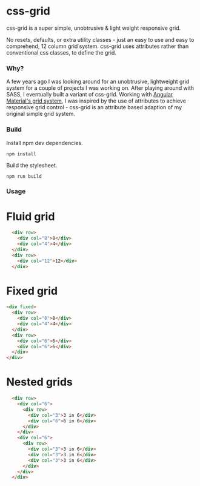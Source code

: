 # css-grid

css-grid is a super simple, unobtrusive & light weight responsive grid.

No resets, defaults, or extra utility classes - just an easy to use and easy to comprehend, 12 column grid system. css-grid uses attributes rather than conventional css classes, to define the grid.

### Why?

A few years ago I was looking around for an unobtrusive, lightweight grid system for a couple of projects I was working on. After playing around with SASS, I eventually built a variant of css-grid. Working with [Angular Material's grid system](https://material.angularjs.org/latest/layout/introduction), I was inspired by the use of attributes to achieve responsive grid  control - css-grid is an attribute based adaption of my original simple grid system.

### Build

Install npm dev dependencies.

```
npm install
```

Build the stylesheet.
```
npm run build
```

### Usage

# Fluid grid

```html
  <div row>
    <div col="8">8</div>
    <div col="4">4</div>
  </div>
  <div row>
    <div col="12">12</div>
  </div>
```

# Fixed grid

```html
<div fixed>
  <div row>
    <div col="8">8</div>
    <div col="4">4</div>
  </div>
  <div row>
    <div col="6">6</div>
    <div col="6">6</div>
  </div>
</div>
```

# Nested grids

```html
  <div row>
    <div col="6">
      <div row>
        <div col="3">3 in 6</div>
        <div col="6">6 in 6</div>
      </div>
    </div>
    <div col="6">
      <div row>
        <div col="3">3 in 6</div>
        <div col="3">3 in 6</div>
        <div col="3">3 in 6</div>
      </div>
    </div>
  </div>
```
